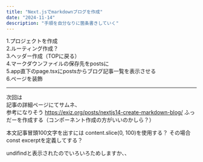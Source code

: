 ```yaml
---
title: "Next.jsでmarkdownブログを作成"
date: "2024-11-14"
description: "手順を自分なりに箇条書きしていく"
---
```

1.プロジェクトを作成  
2.ルーティング作成？  
3.ヘッダー作成（TOPに戻る）  
4.マークダウンファイルの保存先をpostsに  
5.app直下のpage.tsxにpostsからブログ記事一覧を表示させる  
6.ページを装飾  

---
次回は  
記事の詳細ページにてサムネ、  
参考になりそう
https://exiz.org/posts/nextjs14-create-markdown-blog/
ふっだーを作成する（コンポーネント作成の方がいいのかしら？）  

本文記事冒頭100文字を出すには content.slice(0, 100)を使用する？
その場合const excerptを定義してする？

undifindと表示されたのでいろいろためしますか、、
